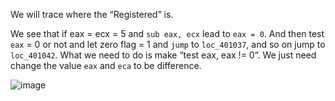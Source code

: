 We will trace where the “Registered” is. 

We see that if eax = ecx = 5 and `sub eax, ecx` lead to `eax = 0`. And then test `eax` = 0 or not and let zero flag = 1 and `jump` to `loc_401037`, and so on jump to `loc_401042`.
What we need to do is make “test eax, eax != 0”. We just need change the value `eax` and `eca` to be difference.

![image](https://github.com/user-attachments/assets/99df793d-dd49-459c-b406-72ddd9973ce6)


